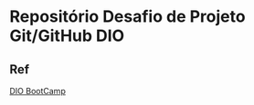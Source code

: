 # Repositório Desafio de Projeto Git/GitHub DIO

  ## Ref

   [DIO BootCamp](https://web.dio.me/track/c4ad2941-4abd-4309-9d8a-e1aaf6565db1)

